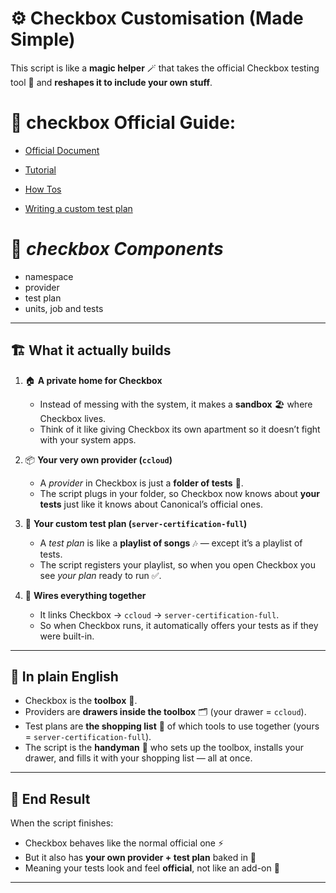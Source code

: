 # ⚙️ Checkbox Customisation (Made Simple)

This script is like a **magic helper** 🪄 that takes the official Checkbox testing tool 🧰 and **reshapes it to include your own stuff**.

# 🔗 checkbox Official Guide:

 - [Official Document](https://canonical-checkbox.readthedocs-hosted.com/latest/)

 - [Tutorial](https://canonical-checkbox.readthedocs-hosted.com/latest/tutorial/)

 - [How Tos](https://canonical-checkbox.readthedocs-hosted.com/latest/how-to/)

 - [Writing a custom test plan](https://canonical-checkbox.readthedocs-hosted.com/latest/tutorial/writing-tests/test-case/)

# 📝 **_checkbox Components_**

- namespace
- provider
- test plan
- units, job and tests

---
## 🏗️ What it actually builds

1. 🏠 **A private home for Checkbox**  
   - Instead of messing with the system, it makes a **sandbox** 🏖️ where Checkbox lives.  
   - Think of it like giving Checkbox its own apartment so it doesn’t fight with your system apps.  

2. 📦 **Your very own provider (`ccloud`)**  
   - A *provider* in Checkbox is just a **folder of tests** 📑.  
   - The script plugs in your folder, so Checkbox now knows about **your tests** just like it knows about Canonical’s official ones.  

3. 📝 **Your custom test plan (`server-certification-full`)**  
   - A *test plan* is like a **playlist of songs** 🎶 — except it’s a playlist of tests.  
   - The script registers your playlist, so when you open Checkbox you see *your plan* ready to run ✅.  

4. 🔗 **Wires everything together**  
   - It links Checkbox → `ccloud` → `server-certification-full`.  
   - So when Checkbox runs, it automatically offers your tests as if they were built-in.  

---

## 🧩 In plain English

- Checkbox is the **toolbox** 🧰.  
- Providers are **drawers inside the toolbox** 🗂️ (your drawer = `ccloud`).  
- Test plans are **the shopping list** 📝 of which tools to use together (yours = `server-certification-full`).  
- The script is the **handyman** 👷 who sets up the toolbox, installs your drawer, and fills it with your shopping list — all at once.  

---

## 🎉 End Result

When the script finishes:  
- Checkbox behaves like the normal official one ⚡  
- But it also has **your own provider + test plan** baked in 🧩  
- Meaning your tests look and feel **official**, not like an add-on 🚀  

---

